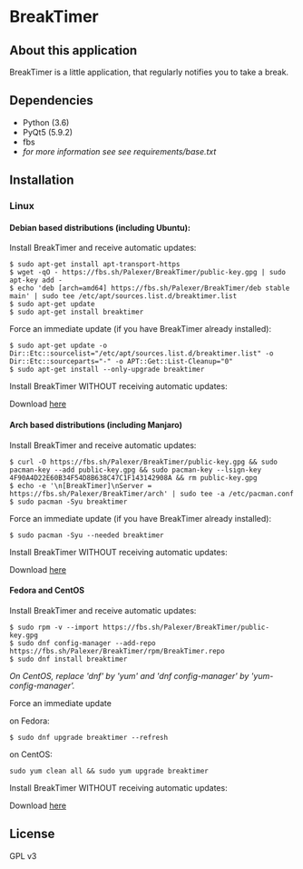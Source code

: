 # BreakTimer

## About this application

BreakTimer is a little application, that regularly notifies you to take a break.

## Dependencies

- Python (3.6)
- PyQt5 (5.9.2)
- fbs
- _for more information see see requirements/base.txt_

## Installation

### Linux

#### Debian based distributions (including Ubuntu):

Install BreakTimer and receive automatic updates:

``` 
$ sudo apt-get install apt-transport-https
$ wget -qO - https://fbs.sh/Palexer/BreakTimer/public-key.gpg | sudo apt-key add -
$ echo 'deb [arch=amd64] https://fbs.sh/Palexer/BreakTimer/deb stable main' | sudo tee /etc/apt/sources.list.d/breaktimer.list
$ sudo apt-get update
$ sudo apt-get install breaktimer
```

Force an immediate update (if you have BreakTimer already installed):

```
$ sudo apt-get update -o Dir::Etc::sourcelist="/etc/apt/sources.list.d/breaktimer.list" -o Dir::Etc::sourceparts="-" -o APT::Get::List-Cleanup="0"
$ sudo apt-get install --only-upgrade breaktimer
```

Install BreakTimer WITHOUT receiving automatic updates:

Download [here](https://fbs.sh/Palexer/BreakTimer/BreakTimer.deb)

#### Arch based distributions (including Manjaro)

Install BreakTimer and receive automatic updates:

``` 
$ curl -O https://fbs.sh/Palexer/BreakTimer/public-key.gpg && sudo pacman-key --add public-key.gpg && sudo pacman-key --lsign-key 4F90A4D22E60B34F54D8B638C47C1F143142908A && rm public-key.gpg
$ echo -e '\n[BreakTimer]\nServer = https://fbs.sh/Palexer/BreakTimer/arch' | sudo tee -a /etc/pacman.conf
$ sudo pacman -Syu breaktimer
```

Force an immediate update (if you have BreakTimer already installed):

```
$ sudo pacman -Syu --needed breaktimer
```

Install BreakTimer WITHOUT receiving automatic updates:

Download [here](https://fbs.sh/Palexer/BreakTimer/BreakTimer.pkg.tar.xz)

#### Fedora and CentOS

Install BreakTimer and receive automatic updates:
``` 
$ sudo rpm -v --import https://fbs.sh/Palexer/BreakTimer/public-key.gpg
$ sudo dnf config-manager --add-repo https://fbs.sh/Palexer/BreakTimer/rpm/BreakTimer.repo
$ sudo dnf install breaktimer

```
_On CentOS, replace 'dnf' by 'yum' and 'dnf config-manager' by 'yum-config-manager'._

Force an immediate update

on Fedora:
```
$ sudo dnf upgrade breaktimer --refresh
```

on CentOS:
```
sudo yum clean all && sudo yum upgrade breaktimer
```

Install BreakTimer WITHOUT receiving automatic updates:

Download 	[here](https://fbs.sh/Palexer/BreakTimer/BreakTimer.rpm)

## License

GPL v3
